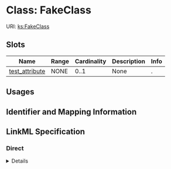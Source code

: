 # Class: FakeClass




URI: [ks:FakeClass](https://w3id.org/linkml/tests/kitchen_sink/FakeClass)



<!-- no inheritance hierarchy -->



## Slots

| Name | Range | Cardinality | Description  | Info |
| ---  | --- | --- | --- | --- |
| [test_attribute](test_attribute.md) | NONE | 0..1 | None  | . |


## Usages



## Identifier and Mapping Information









## LinkML Specification

<!-- TODO: investigate https://stackoverflow.com/questions/37606292/how-to-create-tabbed-code-blocks-in-mkdocs-or-sphinx -->

### Direct

<details>
```yaml
name: FakeClass
deprecated: this is not a real class, we are using it to test deprecation
from_schema: https://w3id.org/linkml/tests/kitchen_sink
attributes:
  test_attribute:
    name: test_attribute
    from_schema: https://w3id.org/linkml/tests/kitchen_sink

```
</details>

### Induced

<details>
```yaml
name: FakeClass
deprecated: this is not a real class, we are using it to test deprecation
from_schema: https://w3id.org/linkml/tests/kitchen_sink
attributes:
  test_attribute:
    name: test_attribute
    from_schema: https://w3id.org/linkml/tests/kitchen_sink
    alias: test_attribute
    owner: FakeClass

```
</details>
